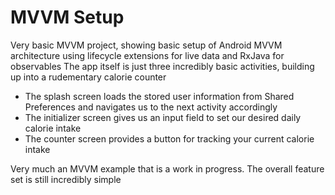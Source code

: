 # MVVM Setup
Very basic MVVM project, showing basic setup of Android MVVM architecture using lifecycle extensions for live data and RxJava for observables
The app itself is just three incredibly basic activities, building up into a rudementary calorie counter

- The splash screen loads the stored user information from Shared Preferences and navigates us to the next activity accordingly
- The initializer screen gives us an input field to set our desired daily calorie intake
- The counter screen provides a button for tracking your current calorie intake

 Very much an MVVM example that is a work in progress. The overall feature set is still incredibly simple
